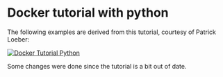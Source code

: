 # Docker tutorial with python 

The following examples are derived from this tutorial, courtesy of Patrick Loeber:

[![Docker Tutorial Python](https://img.youtube.com/vi/bi0cKgmRuiA/0.jpg)](https://www.youtube.com/watch?v=bi0cKgmRuiA)


Some changes were done since the tutorial is a bit out of date.